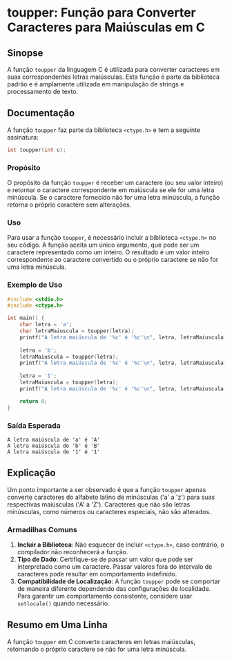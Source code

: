 <!--
Meta Description: # toupper: Função para Converter Caracteres para Maiúsculas em C ## Sinopse A função `toupper` da linguagem C é utilizada para converter caracteres em...
Meta Keywords: letra, toupper, função, caractere, caracteres
-->

# toupper: Função para Converter Caracteres para Maiúsculas em C

## Sinopse
A função `toupper` da linguagem C é utilizada para converter caracteres em suas correspondentes letras maiúsculas. Esta função é parte da biblioteca padrão e é amplamente utilizada em manipulação de strings e processamento de texto.

## Documentação
A função `toupper` faz parte da biblioteca `<ctype.h>` e tem a seguinte assinatura:

```c
int toupper(int c);
```

### Propósito
O propósito da função `toupper` é receber um caractere (ou seu valor inteiro) e retornar o caractere correspondente em maiúscula se ele for uma letra minúscula. Se o caractere fornecido não for uma letra minúscula, a função retorna o próprio caractere sem alterações.

### Uso
Para usar a função `toupper`, é necessário incluir a biblioteca `<ctype.h>` no seu código. A função aceita um único argumento, que pode ser um caractere representado como um inteiro. O resultado é um valor inteiro correspondente ao caractere convertido ou o próprio caractere se não for uma letra minúscula.

### Exemplo de Uso
```c
#include <stdio.h>
#include <ctype.h>

int main() {
    char letra = 'a';
    char letraMaiuscula = toupper(letra);
    printf("A letra maiúscula de '%c' é '%c'\n", letra, letraMaiuscula);
    
    letra = 'b';
    letraMaiuscula = toupper(letra);
    printf("A letra maiúscula de '%c' é '%c'\n", letra, letraMaiuscula);
    
    letra = '1';
    letraMaiuscula = toupper(letra);
    printf("A letra maiúscula de '%c' é '%c'\n", letra, letraMaiuscula);

    return 0;
}
```

### Saída Esperada
```
A letra maiúscula de 'a' é 'A'
A letra maiúscula de 'b' é 'B'
A letra maiúscula de '1' é '1'
```

## Explicação
Um ponto importante a ser observado é que a função `toupper` apenas converte caracteres do alfabeto latino de minúsculas ('a' a 'z') para suas respectivas maiúsculas ('A' a 'Z'). Caracteres que não são letras minúsculas, como números ou caracteres especiais, não são alterados.

### Armadilhas Comuns
1. **Incluir a Biblioteca**: Não esquecer de incluir `<ctype.h>`, caso contrário, o compilador não reconhecerá a função.
2. **Tipo de Dado**: Certifique-se de passar um valor que pode ser interpretado como um caractere. Passar valores fora do intervalo de caracteres pode resultar em comportamento indefinido.
3. **Compatibilidade de Localização**: A função `toupper` pode se comportar de maneira diferente dependendo das configurações de localidade. Para garantir um comportamento consistente, considere usar `setlocale()` quando necessário.

## Resumo em Uma Linha
A função `toupper` em C converte caracteres em letras maiúsculas, retornando o próprio caractere se não for uma letra minúscula.